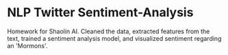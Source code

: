 # NLP Twitter Sentiment-Analysis

Homework for Shaolin AI. Cleaned the data, extracted features from the text, trained a sentiment analysis model, and visualized sentiment regarding an 'Mormons'.
